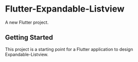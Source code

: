 # Flutter-Expandable-Listview


A new Flutter project.

## Getting Started

This project is a starting point for a Flutter application to design Expandable-Listview.


